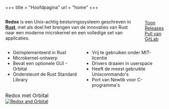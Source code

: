 +++
title = "Hoofdpagina"
url = "home"
+++
<div class="columns install-row">
  <div class="column is-two-thirds">
    <p class="pitch">
      <b>Redox</b> is een Unix-achtig besturingssysteem geschreven in <a style="color: inherit;" href="https://www.rust-lang.org/"><b>Rust</b></a>,
      met als doel het brengen van de innovaties van Rust naar een moderne microkernel en een volledige set van applicaties.
    </p>
  </div>
  <div class="column install-box">
    <br/>
    <a class="btn btn-primary" href="https://gitlab.redox-os.org/redox-os/redox/-/releases">Toon Releases</a>
    <a class="btn btn-default" href="https://gitlab.redox-os.org/redox-os/redox/">Pull van GitLab</a>
  </div>
</div>
<div class="columns features">
  <div class="column">
    <ul class="laundry-list" style="margin-bottom: 0px;">
      <li>Geïmplementeerd in Rust</li>
      <li>Microkernel-ontwerp</li>
      <li>Bevat een optionele GUI - Orbital</li>
      <li>Ondersteunt de Rust Standard Library</li>
    </ul>
  </div>
  <div class="column">
    <ul class="laundry-list">
      <li>Vrij te gebruiken onder MIT-licentie</li>
      <li>Drivers draaien in userspace</li>
      <li>Heeft de meest gebruikte Unixcommando's</li>
      <li>Port van Newlib voor C-programma's</li>
    </ul>
  </div>
</div>
<div class="columns features">
  <div class="col-sm-12">
    <div style="font-size: 16px; text-align: center;">
      Redox met Orbital
    </div>
    <a href="/img/redox-orbital/large.png">
      <picture>
        <source media="(min-width: 640px)" srcset="/img/redox-orbital/large.webp" type="image/webp">
        <source media="(min-width: 320px)" srcset="/img/redox-orbital/medium.webp" type="image/webp">
        <source srcset="/img/redox-orbital/small.webp" type="image/webp">
        <source media="(min-width: 640px)" srcset="/img/redox-orbital/large.png" type="image/png">
        <source media="(min-width: 320px)" srcset="/img/redox-orbital/medium.png" type="image/png">
        <source srcset="/img/redox-orbital/small.png" type="image/png">
        <img src="/img/redox-orbital/large.png" class="img-responsive" alt="Redox and Orbital">
      </picture>
    </a>
  </div>
</div>
